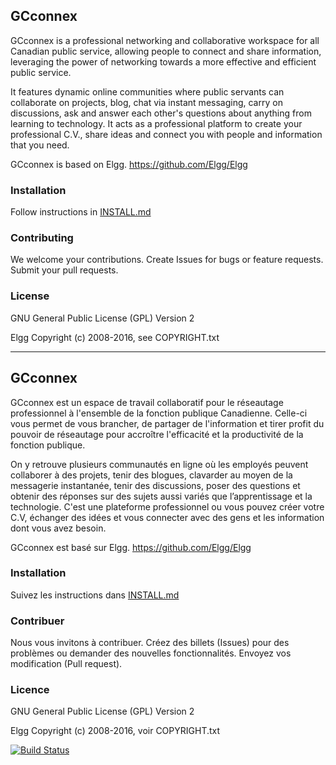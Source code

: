 ## GCconnex 

GCconnex is a professional networking and collaborative workspace for all Canadian public service, allowing people to connect and share information, leveraging the power of networking towards a more effective and efficient public service. 
 
It features dynamic online communities where public servants can collaborate on projects, blog, chat via instant messaging, carry on discussions, ask and answer each other's questions about anything from learning to technology. It acts as a professional platform to create your professional C.V., share ideas and connect you with people and information that you need.

GCconnex is based on Elgg. https://github.com/Elgg/Elgg

### Installation
Follow instructions in [INSTALL.md](https://github.com/tbs-sct/gcconnex/blob/gcconnex/INSTALL.md)

### Contributing
We welcome your contributions. Create Issues for bugs or feature requests. Submit your pull requests.

### License
GNU General Public License (GPL) Version 2

Elgg Copyright (c) 2008-2016, see COPYRIGHT.txt

-------------------------------------------------------------------

## GCconnex
GCconnex est un espace de travail collaboratif pour le réseautage professionnel à l'ensemble de la fonction publique Canadienne. Celle-ci vous permet de vous brancher, de partager de l'information et tirer profit du pouvoir de réseautage pour accroître l'efficacité et la productivité de la fonction publique. 
 
On y retrouve plusieurs communautés en ligne où les employés peuvent collaborer à des projets, tenir des blogues, clavarder au moyen de la messagerie instantanée, tenir des discussions, poser des questions et obtenir des réponses sur des sujets aussi variés que l’apprentissage et la technologie. C'est une plateforme professionnel ou vous pouvez créer votre C.V, échanger des idées et vous connecter avec des gens et les information dont vous avez besoin.

GCconnex est basé sur Elgg. https://github.com/Elgg/Elgg

### Installation
Suivez les instructions dans [INSTALL.md](https://github.com/tbs-sct/gcconnex/blob/gcconnex/INSTALL.md)

### Contribuer
Nous vous invitons à contribuer.  Créez des billets (Issues) pour des problèmes ou demander des nouvelles fonctionnalités.  Envoyez vos modification (Pull request).

### Licence
GNU General Public License (GPL) Version 2

Elgg Copyright (c) 2008-2016, voir COPYRIGHT.txt

[![Build Status](https://secure.travis-ci.org/tbs-sct/gcconnex.svg?branch=gcconnex)](https://travis-ci.org/tbs-sct/gcconnex)